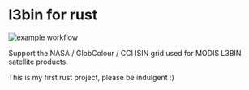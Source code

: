 # l3bin for rust

![example workflow](https://github.com/PMassicotte/l3bin/blob/main/.github/workflows/rust.yml/badge.svg)

Support the NASA / GlobColour / CCI ISIN grid used for MODIS L3BIN satellite products. 

This is my first rust project, please be indulgent :)

